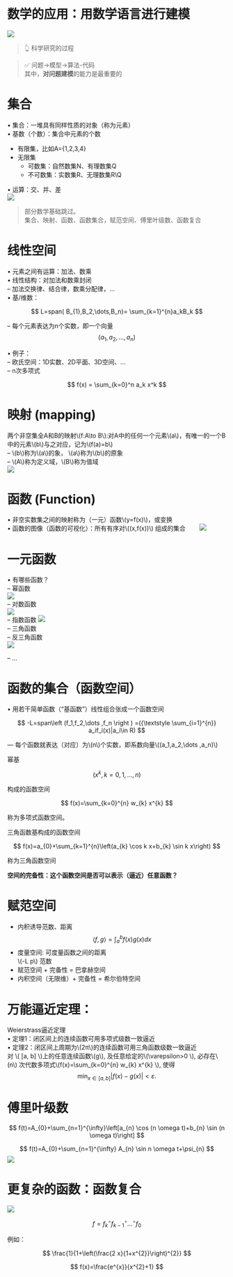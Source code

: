 # 数学的应用：用数学语言进行建模

![](../assets/1.PNG)
> &#x1F446; 科学研究的过程

> &#x2705; 问题→模型->算法-代码   
其中，**对问题建模**的能力是最重要的

# 集合

• 集合：一堆具有同样性质的对象（称为元素）    
• 基数（个数）：集合中元素的个数  
- 有限集，比如A={1,2,3,4}  
- 无限集  
    - 可数集：自然数集N、有理数集Q  
    - 不可数集：实数集R、无理数集R\Q   

• 运算：交、并、差  
![](../assets/39-1.png)

> 部分数学基础跳过。  
集合、映射、函数、函数集合，赋范空间、傅里叶级数、函数复合

# 线性空间

• 元素之间有运算：加法、数乘  
• 线性结构：对加法和数乘封闭  
– 加法交换律、结合律，数乘分配律，…  
• 基/维数：  

$$
L=span( B_{1},B_2,\dots,B_n)=  \sum_{k=1}^{n}a_kB_k
$$

– 每个元素表达为n个实数，即一个向量  
$$
(a_{1},a_{2},\dots,a_{n})
$$    

• 例子：  
– 欧氏空间：1D实数、2D平面、3D空间、…  
– n次多项式  

$$
f(x) = \sum_{k=0}^n a_k x^k
$$

# 映射 (mapping)  

两个非空集全A和B的映射\\(f:A\to B\\):对A中的任何一个元素\\(a\\)，有唯一的一个B中的元素\\(b\\)与之对应，记为\\(f(a)=b\\)  
– \\(b\\)称为\\(a\\)的象， \\(a\\)称为\\(b\\)的原象  
– \\(A\\)称为定义域，\\(B\\)称为值域  
![](../assets/41-1.png)  

# 函数 (Function)
• 非空实数集之间的映射称为（一元）函数\\(y=f(x)\\)，或变换   
• 函数的图像（函数的可视化）：所有有序对\\((x,f(x))\\) 组成的集合　　
![](../assets/42-1.png) 

# 一元函数

• 有哪些函数？  
– 幂函数  
![](../assets/43-1-1.png)       
– 对数函数  
![](../assets/43-3.png)  
– 指数函数 
![](../assets/43-2-1.png)  
– 三角函数  
– 反三角函数  
![](../assets/43-4.png)  

– …    

# 函数的集合（函数空间）

• 用若干简单函数（“基函数”）线性组合张成一个函数空间

$$
-L=span\left (f_1,f_2,\dots ,f_n \right ) =({\textstyle \sum_{i=1}^{n}} a_if_i(x)|a_i\in R)
$$

— 每个函数就表达（对应）为\\(n\\)个实数，即系数向量\\((a_1,a_2,\dots ,a_n)\\)


幂基

$$
   ( x^{k},k=0,1,\dots ,n )
$$ 

构成的函数空间

$$
f(x)=\sum_{k=0}^{n} w_{k} x^{k}
$$    

称为多项式函数空间。  

三角函数基构成的函数空间      

$$
f(x)=a_{0}+\sum_{k=1}^{n}\left(a_{k} \cos k x+b_{k} \sin k x\right)
$$

称为三角函数空间  

**空间的完备性：这个函数空间是否可以表示（逼近）任意函数？**

# 赋范空间    
- 内积诱导范数、距离
$$
\langle f, g\rangle=\int_{a}^{b} f(x) g(x) d x
$$  
- 度量空间: 可度量函数之间的距离  
\\(-L p\\) 范数  
- 赋范空间 + 完备性 = 巴拿赫空间  
- 内积空间（无限维）+ 完备性 = 希尔伯特空间
# 万能逼近定理：

Weierstrass逼近定理  
• 定理1：闭区间上的连续函数可用多项式级数一致逼近  
• 定理2：闭区间上周期为\\(2π\\)的连续函数可用三角函数级数一致逼近  
对 \\( [a, b]  \\)上的任意连续函数\\(g\\), 及任意给定的\\(\varepsilon>0 \\), 必存在\\(n\\) 次代数多项式\\(f(x)=\sum_{k=0}^{n} w_{k} x^{k} \\), 使得
$$
\min _{x \in[a, b]}|f(x)-g(x)|<\varepsilon.
$$  

# 傅里叶级数
$$
f(t)=A_{0}+\sum_{n=1}^{\infty}\left[a_{n} \cos (n \omega t)+b_{n} \sin (n \omega t)\right]
$$

$$
f(t)=A_{0}+\sum_{n=1}^{\infty} A_{n} \sin n \omega t+\psi_{n}
$$
![](../assets/47-1.png)
# 更复杂的函数：函数复合
![](../assets/48-1.png)  

$$
f=f_{k}{ }^{\circ} f_{k-1}{ }^{\circ} \ldots{ }^{\circ} f_{0}
$$ 

例如：

$$
\frac{1}{1+\left(\frac{2 x}{1+x^{2}}\right)^{2}}
$$

$$
f(x)=\frac{e^{x}}{x^{2}+1}
$$

